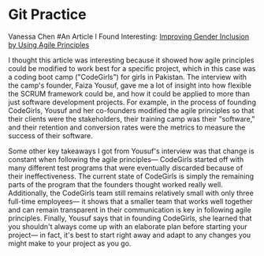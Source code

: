 # Git Practice
Vanessa Chen
#An Article I Found Interesting:
[Improving Gender Inclusion by Using Agile Principles](https://www.infoq.com/news/2021/10/gender-inclusion-agile/)

I thought this article was interesting because it showed how agile principles could be modified to work best for a specific project, which in this case was a coding boot camp ("CodeGirls") for girls in Pakistan. The interview with the camp's founder, Faiza Yousuf, gave me a lot of insight into how flexible the SCRUM framework could be, and how it could be applied to more than just software development projects. For example, in the process of founding CodeGirls, Yousuf and her co-founders modified the agile principles so that their clients were the stakeholders, their training camp was their "software," and their retention and conversion rates were the metrics to measure the success of their software.

Some other key takeaways I got from Yousuf's interview was that change is constant when following the agile principles— CodeGirls started off with many different test programs that were eventually discarded because of their ineffectiveness. The current state of CodeGirls is simply the remaining parts of the program that the founders thought worked really well. Additionally, the CodeGirls team still remains relatively small with only three full-time employees— it shows that a smaller team that works well together and can remain transparent in their communication is key in following agile principles. Finally, Yousuf says that in founding CodeGirls, she learned that you shouldn't always come up with an elaborate plan before starting your project— in fact, it's best to start right away and adapt to any changes you might make to your project as you go.
